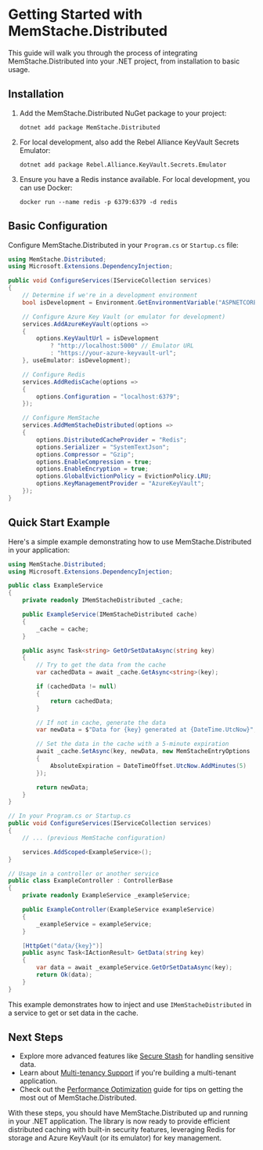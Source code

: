 # Getting Started with MemStache.Distributed

This guide will walk you through the process of integrating MemStache.Distributed into your .NET project, from installation to basic usage.

## Installation

1. Add the MemStache.Distributed NuGet package to your project:

   ```shell
   dotnet add package MemStache.Distributed
   ```

2. For local development, also add the Rebel Alliance KeyVault Secrets Emulator:

   ```shell
   dotnet add package Rebel.Alliance.KeyVault.Secrets.Emulator
   ```

3. Ensure you have a Redis instance available. For local development, you can use Docker:

   ```shell
   docker run --name redis -p 6379:6379 -d redis
   ```

## Basic Configuration

Configure MemStache.Distributed in your `Program.cs` or `Startup.cs` file:

```csharp
using MemStache.Distributed;
using Microsoft.Extensions.DependencyInjection;

public void ConfigureServices(IServiceCollection services)
{
    // Determine if we're in a development environment
    bool isDevelopment = Environment.GetEnvironmentVariable("ASPNETCORE_ENVIRONMENT") == "Development";

    // Configure Azure Key Vault (or emulator for development)
    services.AddAzureKeyVault(options =>
    {
        options.KeyVaultUrl = isDevelopment 
            ? "http://localhost:5000" // Emulator URL
            : "https://your-azure-keyvault-url";
    }, useEmulator: isDevelopment);

    // Configure Redis
    services.AddRedisCache(options =>
    {
        options.Configuration = "localhost:6379";
    });

    // Configure MemStache
    services.AddMemStacheDistributed(options =>
    {
        options.DistributedCacheProvider = "Redis";
        options.Serializer = "SystemTextJson";
        options.Compressor = "Gzip";
        options.EnableCompression = true;
        options.EnableEncryption = true;
        options.GlobalEvictionPolicy = EvictionPolicy.LRU;
        options.KeyManagementProvider = "AzureKeyVault";
    });
}
```

## Quick Start Example

Here's a simple example demonstrating how to use MemStache.Distributed in your application:

```csharp
using MemStache.Distributed;
using Microsoft.Extensions.DependencyInjection;

public class ExampleService
{
    private readonly IMemStacheDistributed _cache;

    public ExampleService(IMemStacheDistributed cache)
    {
        _cache = cache;
    }

    public async Task<string> GetOrSetDataAsync(string key)
    {
        // Try to get the data from the cache
        var cachedData = await _cache.GetAsync<string>(key);

        if (cachedData != null)
        {
            return cachedData;
        }

        // If not in cache, generate the data
        var newData = $"Data for {key} generated at {DateTime.UtcNow}";

        // Set the data in the cache with a 5-minute expiration
        await _cache.SetAsync(key, newData, new MemStacheEntryOptions
        {
            AbsoluteExpiration = DateTimeOffset.UtcNow.AddMinutes(5)
        });

        return newData;
    }
}

// In your Program.cs or Startup.cs
public void ConfigureServices(IServiceCollection services)
{
    // ... (previous MemStache configuration)

    services.AddScoped<ExampleService>();
}

// Usage in a controller or another service
public class ExampleController : ControllerBase
{
    private readonly ExampleService _exampleService;

    public ExampleController(ExampleService exampleService)
    {
        _exampleService = exampleService;
    }

    [HttpGet("data/{key}")]
    public async Task<IActionResult> GetData(string key)
    {
        var data = await _exampleService.GetOrSetDataAsync(key);
        return Ok(data);
    }
}
```

This example demonstrates how to inject and use `IMemStacheDistributed` in a service to get or set data in the cache.

## Next Steps

- Explore more advanced features like [Secure Stash](./SecureStash.md) for handling sensitive data.
- Learn about [Multi-tenancy Support](./MultiTenancy.md) if you're building a multi-tenant application.
- Check out the [Performance Optimization](./Performance.md) guide for tips on getting the most out of MemStache.Distributed.

With these steps, you should have MemStache.Distributed up and running in your .NET application. The library is now ready to provide efficient distributed caching with built-in security features, leveraging Redis for storage and Azure KeyVault (or its emulator) for key management.

